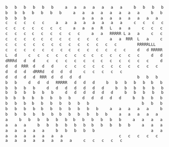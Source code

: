 `` b   b   b   b   b   b     a   a   a   a   a   a   a     b   b   b   b   b   b ``
``   b   b   b   b   b     a   a   a   a   a   a   a   a     b   b   b   b   b   ``
``                       a   a   a   a   a   a   a   a   a                       ``
``   c   c   c   c   c     a   a   a   a   a   a   a   a     c   c   c   c   c   ``
`` c   c   c   c   c   c     a   a   a   R   L   a   a     c   c   c   c   c   c ``
``   c   c   c   c   c   c     a   a   RRRRR L a   a     c   c   c   c   c   c   ``
`` c   c   c   c   c   c   c     a   a  RRR  L   a     c   c   c   c   c   c   c ``
``   c   c   c   c   c   c   c         RRRRRLLL      c   c   c   c   c   c   c   ``
`` c   c   c   c   c   c   c     d   d RRRRR L   d     c   c   c   c   c   c   c ``
``   c   c   c   c   c   c     d   d   dRRRd   d   d     c   c   c   c   c   c   ``
`` c   c   c   c   c   c     d   d   d  RRR  d   d   d     c   c   c   c   c   c ``
``   c   c   c   c   c     d   d   d   dRRRd   d   d   d     c   c   c   c   c   ``
``                       d   d   d   d  RRR  d   d   d   d                       ``
``   b   b   b   b   b     d   d   d   RRRRR   d   d   d     b   b   b   b   b   ``
`` b   b   b   b   b   b     d   d   d   d   d   d   d     b   b   b   b   b   b ``
``   b   b   b   b   b   b     d   d   d   d   d   d     b   b   b   b   b   b   ``
`` b   b   b   b   b   b   b     d   d   d   d   d     b   b   b   b   b   b   b ``
``   b   b   b   b   b   b   b                       b   b   b   b   b   b   b   ``
`` b   b   b   b   b   b   b     a   a   a   a   a     b   b   b   b   b   b   b ``
``   b   b   b   b   b   b     a   a   a   a   a   a     b   b   b   b   b   b   ``
`` b   b   b   b   b   b     a   a   a   a   a   a   a     b   b   b   b   b   b ``
``   b   b   b   b   b     a   a   a   a   a   a   a   a     b   b   b   b   b   ``
``                       a   a   a   a   a   a   a   a   a                       ``
``   c   c   c   c   c     a   a   a   a   a   a   a   a     c   c   c   c   c   ``

